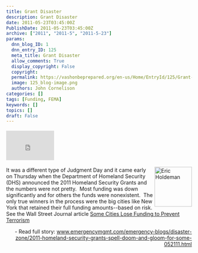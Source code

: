 ```yaml
---
title: Grant Disaster
description: Grant Disaster
date: 2011-05-23T03:45:00Z
PublishDate: 2011-05-23T03:45:00Z
archive: ["2011", "2011-5", "2011-5-23"]
params:
  dnn_blog_ID: 1
  dnn_entry_ID: 125
  meta_title: Grant Disaster
  allow_comments: True
  display_copyright: False
  copyright:
  permalink: https://vashonbeprepared.org/en-us/Home/EntryId/125/Grant-Disaster
  image: 125_blog-image.png
  authors: John Cornelison
categories: []
tags: [Funding, FEMA]
keywords: []
topics: []
draft: False
---
```


<div class="wlWriterHeaderFooter" style="padding-bottom: 4px; margin: 0px; padding-left: 0px; padding-right: 0px; float: none; padding-top: 4px"><iframe src="http://www.facebook.com/widgets/like.php?href=http://vashoneoc.org/Blogs/VashonPreparedness/tabid/164/EntryId/125/Grant-Disaster.aspx" frameborder="0" scrolling="no" style="border-bottom: medium none; border-left: medium none; width: 130px; height: 80px; border-top: medium none; border-right: medium none"></iframe></div>
<p><a href="./images/125/321495367705_122AB-image_2.png"><img title="Eric Holdeman" border="0" alt="Eric Holdeman" align="right" width="101" height="108" style="background-image: none; border-bottom: 0px; border-left: 0px; margin: 0px 0px 5px 5px; padding-left: 0px; padding-right: 0px; display: inline; float: right; border-top: 0px; border-right: 0px; padding-top: 0px" src="./images/125/321495367705_122AB-image_thumb.png" /></a>It was a different type of Judgment Day and it came early on Thursday when the Department of Homeland Security (DHS) announced the 2011 Homeland Security Grants and the numbers were not pretty.&#160; Most funding was down significantly and for others the funds were nonexistent.&#160; The only true winners in the process were the big cities like New York that retained their full funding amounts--based on risk. See the Wall Street Journal article <a href="http://online.wsj.com/article/SB10001424052748704083904576333621009219818.html">Some Cities Lose Funding to Prevent Terrorism</a></p>
<p align="right">- Read full story: <a title="http://www.emergencymgmt.com/emergency-blogs/disaster-zone/2011-homeland-security-grants-spell-doom-and-gloom-for-some-052111.html" href="http://www.emergencymgmt.com/emergency-blogs/disaster-zone/2011-homeland-security-grants-spell-doom-and-gloom-for-some-052111.html">www.emergencymgmt.com/emergency-blogs/disaster-zone/2011-homeland-security-grants-spell-doom-and-gloom-for-some-052111.html</a></p>
